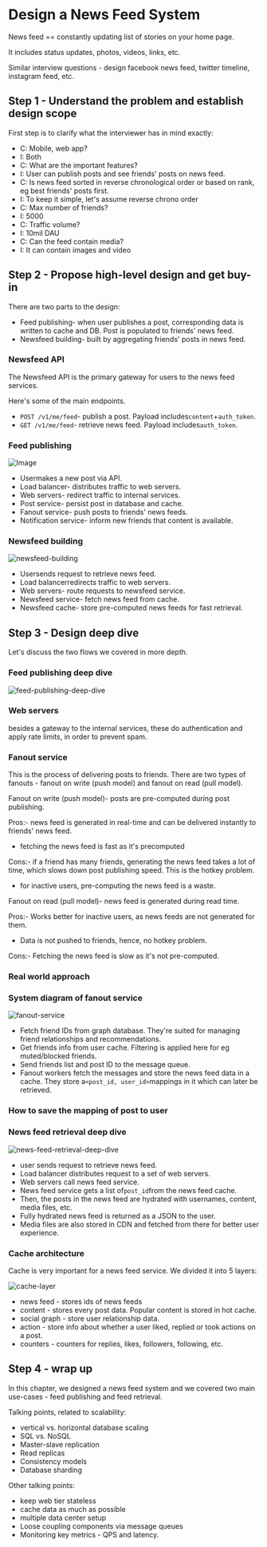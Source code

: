 # Design a News Feed System

News feed == constantly updating list of stories on your home page.

It includes status updates, photos, videos, links, etc.

Similar interview questions - design facebook news feed, twitter timeline, instagram feed, etc.

## Step 1 - Understand the problem and establish design scope

First step is to clarify what the interviewer has in mind exactly:

- C: Mobile, web app?
- I: Both
- C: What are the important features?
- I: User can publish posts and see friends' posts on news feed.
- C: Is news feed sorted in reverse chronological order or based on rank, eg best friends' posts first.
- I: To keep it simple, let's assume reverse chrono order
- C: Max number of friends?
- I: 5000
- C: Traffic volume?
- I: 10mil DAU
- C: Can the feed contain media?
- I: It can contain images and video

## Step 2 - Propose high-level design and get buy-in

There are two parts to the design:

- Feed publishing- when user publishes a post, corresponding data is written to cache and DB. Post is populated to friends' news feed.
- Newsfeed building- built by aggregating friends' posts in news feed.

### Newsfeed API

The Newsfeed API is the primary gateway for users to the news feed services.

Here's some of the main endpoints.

- `POST /v1/me/feed`- publish a post. Payload includes`content`+`auth_token`.
- `GET /v1/me/feed`- retrieve news feed. Payload includes`auth_token`.

### Feed publishing

![Image](../image/system-design-100.png)

- Usermakes a new post via API.
- Load balancer- distributes traffic to web servers.
- Web servers- redirect traffic to internal services.
- Post service- persist post in database and cache.
- Fanout service- push posts to friends' news feeds.
- Notification service- inform new friends that content is available.

### Newsfeed building

![newsfeed-building](../image/system-design-101.png)

- Usersends request to retrieve news feed.
- Load balancerredirects traffic to web servers.
- Web servers- route requests to newsfeed service.
- Newsfeed service- fetch news feed from cache.
- Newsfeed cache- store pre-computed news feeds for fast retrieval.

## Step 3 - Design deep dive

Let's discuss the two flows we covered in more depth.

### Feed publishing deep dive

![feed-publishing-deep-dive](../image/system-design-102.png)

### Web servers

besides a gateway to the internal services, these do authentication and apply rate limits, in order to prevent spam.

### Fanout service

This is the process of delivering posts to friends. There are two types of fanouts - fanout on write (push model) and fanout on read (pull model).

Fanout on write (push model)- posts are pre-computed during post publishing.

Pros:- news feed is generated in real-time and can be delivered instantly to friends' news feed.

- fetching the news feed is fast as it's precomputed

Cons:- if a friend has many friends, generating the news feed takes a lot of time, which slows down post publishing speed. This is the hotkey problem.

- for inactive users, pre-computing the news feed is a waste.

Fanout on read (pull model)- news feed is generated during read time.

Pros:- Works better for inactive users, as news feeds are not generated for them.

- Data is not pushed to friends, hence, no hotkey problem.

Cons:- Fetching the news feed is slow as it's not pre-computed.

### Real world approach

### System diagram of fanout service

![fanout-service](../image/system-design-103.png)

- Fetch friend IDs from graph database. They're suited for managing friend relationships and recommendations.
- Get friends info from user cache. Filtering is applied here for eg muted/blocked friends.
- Send friends list and post ID to the message queue.
- Fanout workers fetch the messages and store the news feed data in a cache. They store a`<post_id, user_id>`mappings in it which can later be retrieved.

### How to save the mapping of post to user

### News feed retrieval deep dive

![news-feed-retrieval-deep-dive](../image/system-design-104.png)

- user sends request to retrieve news feed.
- Load balancer distributes request to a set of web servers.
- Web servers call news feed service.
- News feed service gets a list of`post_id`from the news feed cache.
- Then, the posts in the news feed are hydrated with usernames, content, media files, etc.
- Fully hydrated news feed is returned as a JSON to the user.
- Media files are also stored in CDN and fetched from there for better user experience.

### Cache architecture

Cache is very important for a news feed service. We divided it into 5 layers:

![cache-layer](../image/system-design-105.png)

- news feed - stores ids of news feeds
- content - stores every post data. Popular content is stored in hot cache.
- social graph - store user relationship data.
- action - store info about whether a user liked, replied or took actions on a post.
- counters - counters for replies, likes, followers, following, etc.

## Step 4 - wrap up

In this chapter, we designed a news feed system and we covered two main use-cases - feed publishing and feed retrieval.

Talking points, related to scalability:

- vertical vs. horizontal database scaling
- SQL vs. NoSQL
- Master-slave replication
- Read replicas
- Consistency models
- Database sharding

Other talking points:

- keep web tier stateless
- cache data as much as possible
- multiple data center setup
- Loose coupling components via message queues
- Monitoring key metrics - QPS and latency.
